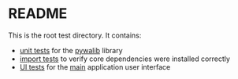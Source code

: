 # README

This is the root test directory. It contains:

 * [unit tests](tests/test_pywalib.py) for the [pywalib](pywalib.py) library
 * [import tests](tests/test_import.py) to verify core dependencies were installed correctly
 * [UI tests](tests/ui/) for the [main](main.py) application user interface
